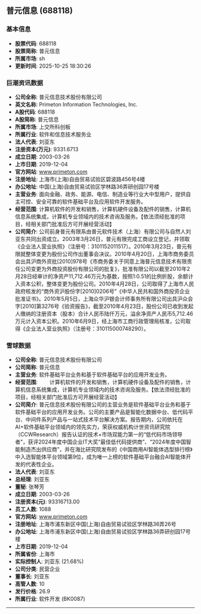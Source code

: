 ## 普元信息 (688118)

### 基本信息

- **股票代码**: 688118
- **股票简称**: 普元信息
- **所属市场**: sh
- **更新时间**: 2025-10-25 18:30:26

### 巨潮资讯数据

- **公司全称**: 普元信息技术股份有限公司
- **英文名称**: Primeton Information Technologies, Inc.
- **A股代码**: 688118
- **A股简称**: 普元信息
- **所属市场**: 上交所科创板
- **所属行业**: 软件和信息技术服务业
- **法人代表**: 刘亚东
- **注册资本(万元)**: 9331.6713
- **成立日期**: 2003-03-26
- **上市日期**: 2019-12-04
- **官方网站**: www.primeton.com
- **注册地址**: 上海市(上海)自由贸易试验区碧波路456号4楼
- **办公地址**: 中国(上海)自由贸易试验区学林路36弄研创园17号楼
- **主营业务**: 面向金融、政务、能源、电信、制造业等行业大中型用户，提供自主可控、安全可靠的软件基础平台及应用软件开发服务。
- **经营范围**: 计算机软件的开发和销售，计算机硬件设备及配件的销售，计算机信息系统集成，计算机专业领域内的技术咨询及服务。【依法须经批准的项目，经相关部门批准后方可开展经营活动】
- **公司简介**: 公司前身普元有限系由普元软件技术（上海）有限公司与自然人刘亚东共同出资成立。2003年3月26日，普元有限完成工商设立登记，并领取《企业法人营业执照》（注册号：3101152011517）。2010年3月23日，普元有限就整体变更为股份公司作出董事会决议。2010年4月20日，上海市商务委员会出具沪商外资批[2010]978号《市商务委关于同意上海普元信息技术有限责任公司变更为外商投资股份有限公司的批复》，批准有限公司以截至2010年2月28日经审计的净资产11,712.46万元为基数，按照1:0.51的比例折股，余额计入资本公积，整体变更为股份公司。2010年4月28日，公司取得了上海市人民政府核发的“商外资沪股份字[2010]0206号”《中华人民共和国外商投资企业批准证书》。2010年5月5日，上海众华沪银会计师事务所有限公司出具沪众会字[2010]第3276号《验资报告》，截至2010年4月23日，股份公司已收到发起人缴纳的注册资本（股本）合计人民币陆仟万元，溢余净资产人民币5,712.46万元计入资本公积。2010年6月9日，经上海市工商行政管理局核准，公司取得《企业法人营业执照》（注册号：310115000748290）。

### 雪球数据

- **公司全称**: 普元信息技术股份有限公司
- **公司简称**: 普元信息
- **主营业务**: 软件基础平台业务和基于软件基础平台的应用开发业务。
- **经营范围**: 　　计算机软件的开发和销售，计算机硬件设备及配件的销售，计算机信息系统集成，计算机专业领域内的技术咨询及服务。【依法须经批准的项目，经相关部门批准后方可开展经营活动】
- **公司简介**: 普元信息技术股份有限公司的主营业务是软件基础平台业务和基于软件基础平台的应用开发业务。公司的主要产品是智能化数据中台、低代码平台、中间件系列产品与一站式技术平台解决方案。报告期内，公司依托在AI+软件基础平台领域内的领先实力，荣获权威机构计世资讯研究院（CCWResearch）报告认证的技术+市场双能力第一的“低代码市场领导者”，获评2024年度中国企业IT大奖“最佳低代码提供商”、“2024年度中国智能制造杰出供应商”，并在海比研究院发布的《中国商用AI智能体选型排行榜》中入选智能体平台领域第9位，成为唯一上榜的软件基础平台融合AI智能体开发的代表性企业。
- **法人代表**: 刘亚东
- **总经理**: 刘亚东
- **董秘**: 张琴芳
- **成立日期**: 2003-03-26
- **注册资本(元)**: 93316713.00
- **员工人数**: 1088
- **官方网站**: www.primeton.com
- **注册地址**: 上海市浦东新区中国(上海)自由贸易试验区学林路36弄26号
- **办公地址**: 上海市浦东新区中国(上海)自由贸易试验区学林路36弄研创园17号楼
- **上市日期**: 2019-12-04
- **所属省份**: 上海市
- **实际控制人**: 刘亚东 (21.68%)
- **公司分类**: 民营企业
- **董事长**: 刘亚东
- **高管人数**: 10
- **发行价格**: 26.9
- **所属行业**: 软件开发 (BK0087)

---